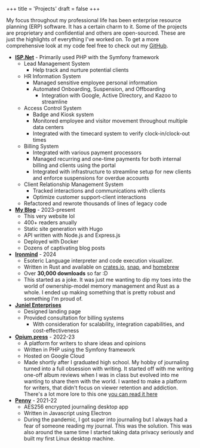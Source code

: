 +++
title = 'Projects'
draft = false
+++

My focus throughout my professional life has been enterprise resource planning (ERP) software. It has a certain charm to it. Some of the projects are proprietary and confidential and others are open-sourced. These are just the highlights of everything I've worked on. To get a more comprehensive look at my code feel free to check out my [GitHub](https://github.com/jadens-arc).

- **[ISP.Net](https://isp.net)** - Primarily used PHP with the Symfony framework
  - Lead Management System
    - Help track and nurture potential clients
  - HR Information System
    - Managed sensitive employee personal information
    - Automated Onboarding, Suspension, and Offboarding
      - Integration with Google, Active Directory, and Kazoo to streamline
  - Access Control System
    - Badge and Kiosk system
    - Monitored employee and visitor movement throughout multiple data centers
    - Integrated with the timecard system to verify clock-in/clock-out times
  - Billing System
    - Integrated with various payment processors
    - Managed recurring and one-time payments for both internal billing and clients using the portal
    - Integrated with infrastructure to streamline setup for new clients and enforce suspensions for overdue accounts
  - Client Relationship Management System
    - Tracked interactions and communications with clients
    - Optimize customer support-client interactions
  - Refactored and rewrote thousands of lines of legacy code
- **[My Blog](https://github.com/jadens-arc/jadenarceneaux.com)** - 2023-present
  - This very website lol
  - 400+ readers anually
  - Static site generation with Hugo
  - API written with Node.js and Express.js
  - Deployed with Docker
  - Dozens of captivating blog posts
- **[Ironmind](https://github.com/jadens-arc/Ironmind)** - 2024
  - Esoteric Language interpreter and code execution visualizer.
  - Written in Rust and available on [crates.io](https://crates.io/crates/ironmind), [snap](https://snapcraft.io/ironmind), and [homebrew](https://github.com/Jadens-arc/Ironmind?tab=readme-ov-file#homebrew)
  - Over **30,000 downloads** so far :D
  - This started as a joke. It was just me wanting to dip my toes into the world of ownership-model memory management and Rust as a whole. I ended up making something that is pretty robust and something I'm proud of.
- **[Juniel Enterprises](https://junielenterprises.com)**
  - Designed landing page
  - Provided consultation for billing systems
    - With consideration for scalability, integration capabilities, and cost-effectiveness
- **[Opium.press](https://github.com/jadens-arc/opium.press)** - 2022-23
  - A platform for writers to share ideas and opinions
  - Written in PHP using the Symfony framework
  - Hosted on Google Cloud
  - Made shortly after I graduated high school. My hobby of journaling turned into a full obsession with writing. It started off with me writing one-off album reviews when I was in class but evolved into me wanting to share them with the world. I wanted to make a platform for writers, that didn't focus on viewer retention and addiction. There's a lot more lore to this one [you can read it here](/posts/what-is-opium-press/)
- **[Penny](https://github.com/jadens-arc/Penny)** - 2021-22
  - AES256 encrypted journaling desktop app
  - Written in Javascript using Electron
  - During the pandemic, I got super into journaling but I always had a fear of someone reading my journal. This was the solution. This was also around the same time I started taking data privacy seriously and built my first Linux desktop machine.
